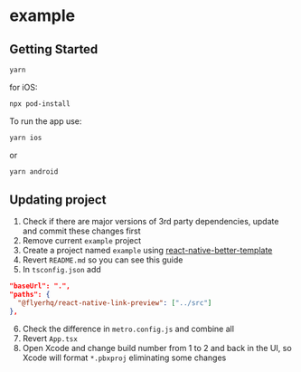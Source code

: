 # example

## Getting Started

```bash
yarn
```

for iOS:

```bash
npx pod-install
```

To run the app use:

```bash
yarn ios
```

or

```bash
yarn android
```

## Updating project

1. Check if there are major versions of 3rd party dependencies, update and commit these changes first
2. Remove current `example` project
3. Create a project named `example` using [react-native-better-template](https://github.com/demchenkoalex/react-native-better-template)
4. Revert `README.md` so you can see this guide
5. In `tsconfig.json` add

```json
"baseUrl": ".",
"paths": {
  "@flyerhq/react-native-link-preview": ["../src"]
},
```

6. Check the difference in `metro.config.js` and combine all
7. Revert `App.tsx`
8. Open Xcode and change build number from 1 to 2 and back in the UI, so Xcode will format `*.pbxproj` eliminating some changes
